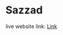 # Sazzad 
live website link: [Link](https://64e9b786c2bf4d1954bc5d76--cheery-dasik-ffe3e4.netlify.app/)